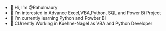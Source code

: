 - 👋 Hi, I’m @Rahulmaury
- 👀 I’m interested in Advance Excel,VBA,Python, SQL and Power Bi Project
- 🌱 I’m currently learning Python and Powber BI
- 💞️ CUrrently Working in Kuehne-Nagel as VBA and Python Developer

